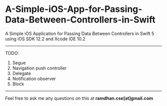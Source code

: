 # A-Simple-iOS-App-for-Passing-Data-Between-Controllers-in-Swift
A Simple iOS Application for Passing Data Between Controllers in Swift 5 using iOS SDK 12.2 and Xcode IDE 10.2

-------------

TODO:

1. Segue
2. Navigation push controller
3. Delegate
4. Notification observer
5. Block

-----------

Feel free to ask me any questions on this at **ramdhan.cse[at]gmail.com**
